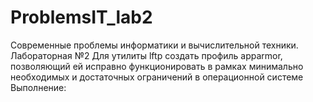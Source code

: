 # ProblemsIT_lab2
Современные проблемы информатики и вычислительной техники. Лабораторная №2
Для утилиты lftp создать профиль apparmor, позволяющий ей исправно функционировать в рамках минимально необходимых и достаточных ограничений в операционной системе
Выполнение:
